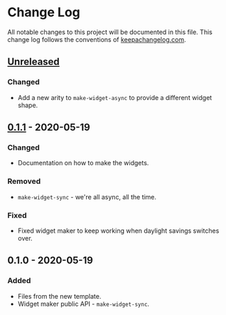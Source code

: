 # Change Log
All notable changes to this project will be documented in this file. This change log follows the conventions of [keepachangelog.com](http://keepachangelog.com/).

## [Unreleased]
### Changed
- Add a new arity to `make-widget-async` to provide a different widget shape.

## [0.1.1] - 2020-05-19
### Changed
- Documentation on how to make the widgets.

### Removed
- `make-widget-sync` - we're all async, all the time.

### Fixed
- Fixed widget maker to keep working when daylight savings switches over.

## 0.1.0 - 2020-05-19
### Added
- Files from the new template.
- Widget maker public API - `make-widget-sync`.

[Unreleased]: https://github.com/your-name/datalogrocks/compare/0.1.1...HEAD
[0.1.1]: https://github.com/your-name/datalogrocks/compare/0.1.0...0.1.1
